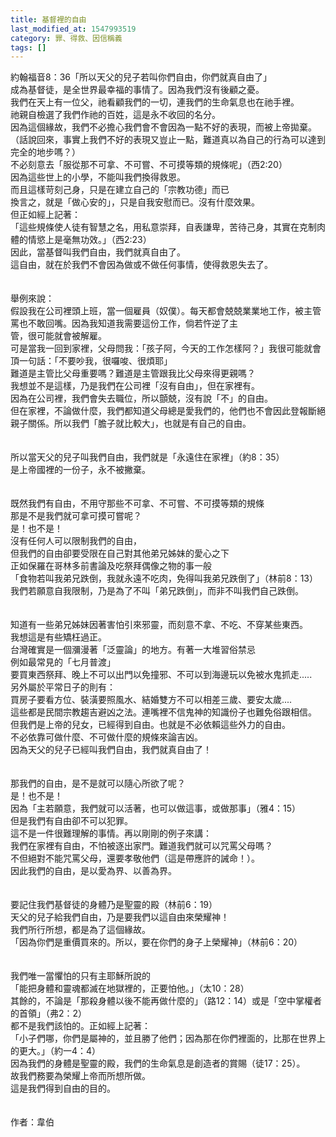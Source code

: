 ```yaml
---
title: 基督裡的自由
last_modified_at: 1547993519
category: 罪、得救、因信稱義
tags: []
---
```


<p>約翰福音8：36「所以天父的兒子若叫你們自由，你們就真自由了」<br/><!--more-->成為基督徒，是全世界最幸福的事情了。因為我們沒有後顧之憂。<br/>我們在天上有一位父，祂看顧我們的一切，連我們的生命氣息也在祂手裡。<br/>祂親自檢選了我們作祂的百姓，這是永不收回的名分。<br/>因為這個緣故，我們不必擔心我們會不會因為一點不好的表現，而被上帝拋棄。<br/>（話說回來，事實上我們不好的表現又豈止一點，難道真以為自己的行為可以達到完全的地步嗎？）<br/>不必刻意去「服從那不可拿、不可嘗、不可摸等類的規條呢」（西2:20） <br/>因為這些世上的小學，不能叫我們換得救恩。<br/>而且這樣苛刻己身，只是在建立自己的「宗教功德」而已<br/>換言之，就是「做心安的」，只是自我安慰而已。沒有什麼效果。<br/>但正如經上記著：<br/>「這些規條使人徒有智慧之名，用私意崇拜，自表謙卑，苦待己身，其實在克制肉體的情慾上是毫無功效。」（西2:23）<br/>因此，當基督叫我們自由，我們就真自由了。<br/>這自由，就在於我們不會因為做或不做任何事情，使得救恩失去了。<br/><br/><br/>舉例來說：<br/>假設我在公司裡頭上班，當一個雇員（奴僕）。每天都會兢兢業業地工作，被主管罵也不敢回嘴。因為我知道我需要這份工作，倘若忤逆了主<br/>管，很可能就會被解雇。<br/>可是當我一回到家裡，父母問我：「孩子阿，今天的工作怎樣阿？」我很可能就會頂一句話：「不要吵我，很囉唆、很煩耶」<br/>難道是主管比父母重要嗎？難道是主管跟我比父母來得更親嗎？<br/>我想並不是這樣，乃是我們在公司裡「沒有自由」，但在家裡有。<br/>因為在公司裡，我們會失去職位，所以顫兢，沒有說「不」的自由。<br/>但在家裡，不論做什麼，我們都知道父母總是愛我們的，他們也不會因此登報斷絕親子關係。所以我們「膽子就比較大」，也就是有自己的自由。 <br/><br/><br/>所以當天父的兒子叫我們自由，我們就是「永遠住在家裡」（約8：35）<br/>是上帝國裡的一份子，永不被撇棄。<br/><br/><br/>既然我們有自由，不用守那些不可拿、不可嘗、不可摸等類的規條<br/>那是不是我們就可拿可摸可嘗呢？<br/>是！也不是！<br/>沒有任何人可以限制我們的自由，<br/>但我們的自由卻要受限在自己對其他弟兄姊妹的愛心之下<br/>正如保羅在哥林多前書論及吃祭拜偶像之物的事一般<br/>「食物若叫我弟兄跌倒，我就永遠不吃肉，免得叫我弟兄跌倒了」（林前8：13）<br/>我們若願意自我限制，乃是為了不叫「弟兄跌倒」，而非不叫我們自己跌倒。<br/><br/><br/>知道有一些弟兄姊妹因著害怕引來邪靈，而刻意不拿、不吃、不穿某些東西。<br/>我想這是有些矯枉過正。<br/>台灣確實是一個瀰漫著「泛靈論」的地方。有著一大堆習俗禁忌<br/>例如最常見的「七月普渡」<br/>要買東西祭拜、晚上不可以出門以免撞邪、不可以到海邊玩以免被水鬼抓走.....<br/>另外屬於平常日子的則有：<br/>買房子要看方位、裝潢要照風水、結婚雙方不可以相差三歲、要安太歲....<br/>這些都是民間宗教趨吉避凶之法。連嘴裡不信鬼神的知識份子也難免俗跟相信。 <br/>但我們是上帝的兒女，已經得到自由。也就是不必依賴這些外力的自由。<br/>不必依靠可做什麼、不可做什麼的規條來論吉凶。<br/>因為天父的兒子已經叫我們自由，我們就真自由了！<br/><br/><br/>那我們的自由，是不是就可以隨心所欲了呢？<br/>是！也不是！<br/>因為「主若願意，我們就可以活著，也可以做這事，或做那事」（雅4：15）<br/>但是我們有自由卻不可以犯罪。<br/>這不是一件很難理解的事情。再以剛剛的例子來講：<br/>我們在家裡有自由，不怕被逐出家門。難道我們就可以咒罵父母嗎？<br/>不但絕對不能咒罵父母，還要孝敬他們（這是帶應許的誡命！）。<br/>因此我們的自由，是以愛為界、以善為界。<br/><br/><br/>要記住我們基督徒的身體乃是聖靈的殿（林前6：19）<br/>天父的兒子給我們自由，乃是要我們以這自由來榮耀神！<br/>我們所行所想，都是為了這個緣故。<br/>「因為你們是重價買來的。所以，要在你們的身子上榮耀神」（林前6：20）<br/><br/><br/>我們唯一當懼怕的只有主耶穌所說的<br/>「能把身體和靈魂都滅在地獄裡的，正要怕他。」（太10：28）<br/>其餘的，不論是「那殺身體以後不能再做什麼的」（路12：14）或是「空中掌權者的首領」（弗2：2）<br/>都不是我們該怕的。正如經上記著：<br/>「小子們哪，你們是屬神的，並且勝了他們；因為那在你們裡面的，比那在世界上的更大。」（約一4：4）<br/>因為我們的身體是聖靈的殿，我們的生命氣息是創造者的賞賜（徒17：25）。<br/>故我們務要為榮耀上帝而所想所做。<br/>這是我們得到自由的目的。<br/><br/><br/>作者：韋伯<br/></p><p> </p><br/><br/>
